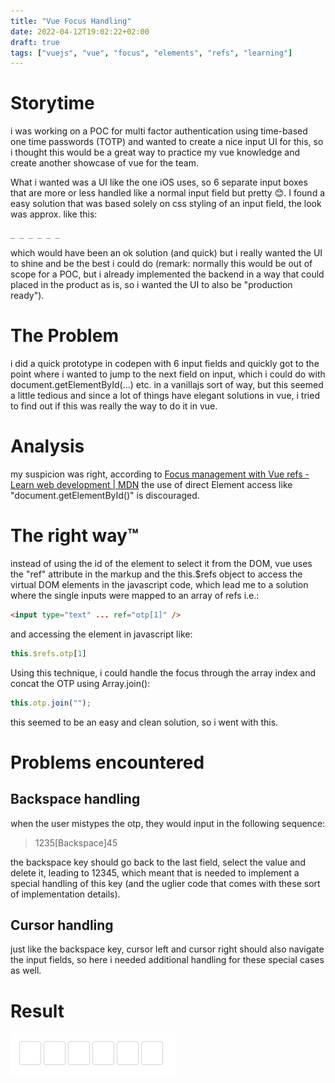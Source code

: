 ```yaml
---
title: "Vue Focus Handling"
date: 2022-04-12T19:02:22+02:00
draft: true
tags: ["vuejs", "vue", "focus", "elements", "refs", "learning"]
---
```


# Storytime

i was working on a POC for multi factor authentication using time-based one time passwords (TOTP) and wanted to create a nice input UI for this, so i thought this would be a great way to practice my vue knowledge and create another showcase of vue for the team. 

What i wanted was a UI like the one iOS uses, so 6 separate input boxes that are more or less handled like a normal input field but pretty 😊. I found a easy solution that was based solely on css styling of an input field, the look was approx. like this:

`_ _ _ _ _ _` 

which would have been an ok solution (and quick) but i really wanted the UI to shine and be the best i could do (remark: normally this would be out of scope for a POC, but i already implemented the backend in a way that could placed in the product as is, so i wanted the UI to also be "production ready").

# The Problem

i did a quick prototype in codepen with 6 input fields and quickly got to the point where i wanted to jump to the next field on input, which i could do with document.getElementById(...) etc. in a vanillajs sort of way, but this seemed a little tedious and since a lot of things have elegant solutions in vue, i tried to find out if this was really the way to do it in vue.

# Analysis

my suspicion was right, according to [Focus management with Vue refs - Learn web development | MDN](https://developer.mozilla.org/en-US/docs/Learn/Tools_and_testing/Client-side_JavaScript_frameworks/Vue_refs_focus_management#virtual_dom_and_refs) the use of direct Element access like "document.getElementById()" is discouraged.

# The right way™

instead of using the id of the element to select it from the DOM, vue uses the "ref" attribute in the markup and the this.$refs object to access the virtual DOM elements in the javascript code, which lead me to a solution where the single inputs were mapped to an array of refs i.e.:

```html
<input type="text" ... ref="otp[1]" />
```

and accessing the element in javascript like:

```javascript
this.$refs.otp[1]
```

Using this technique, i could handle the focus through the array index and concat the OTP using Array.join():

```javascript
this.otp.join("");
```

 this seemed to be an easy and clean solution, so i went with this.

# Problems encountered

## Backspace handling

when the user mistypes the otp, they would input in the following sequence: 

> 1235[Backspace]45

the backspace key should go back to the last field, select the value and delete it, leading to 12345, which meant that is needed to implement a special handling of this key (and the uglier code that comes with these sort of implementation details).

## Cursor handling

just like the backspace key, cursor left and cursor right should also navigate the input fields, so here i needed additional handling for these special cases as well.

# Result

![](vue-focus-handling-1.gif)
